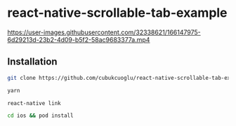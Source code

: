 # react-native-scrollable-tab-example

https://user-images.githubusercontent.com/32338621/166147975-6d29213d-23b2-4d09-b5f2-58ac9683377a.mp4

## Installation

```sh
git clone https://github.com/cubukcuoglu/react-native-scrollable-tab-example.git
```
```sh
yarn
```
```sh
react-native link
```
```sh
cd ios && pod install
```
